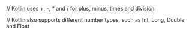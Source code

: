 
// Kotlin uses 
+, -, * and / for 
plus, minus, times and division

// Kotlin also supports different number types, such as
Int, Long, Double, and Float
